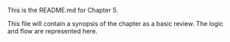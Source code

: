 This is the README.md for Chapter 5.

This file will contain a synopsis of the chapter as a basic review. The logic and flow are represented here. 